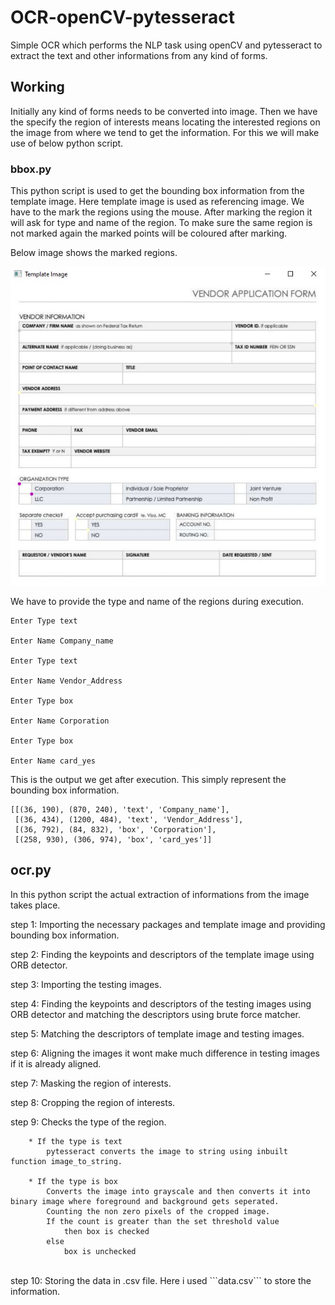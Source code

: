 # OCR-openCV-pytesseract
Simple OCR which performs the NLP task using openCV and pytesseract to extract the text and other informations from any kind of forms.

## Working
Initially any kind of forms needs to be converted into image. Then we have the specify the region of interests means locating the interested regions on the image from where we tend to get the information. For this we will make use of below python script.

### bbox.py
This python script is used to get the bounding box information from the template image. Here template image is used as referencing image. We have to the mark the regions using the mouse. After marking the region it will ask for type and name of the region. To make sure the same region is not marked again the marked points will be coloured after marking.

Below image shows the marked regions.

<img src="images/box.jpg" width = 600>

We have to provide the type and name of the regions during execution.

```
Enter Type text

Enter Name Company_name

Enter Type text

Enter Name Vendor_Address

Enter Type box

Enter Name Corporation

Enter Type box

Enter Name card_yes
```

This is the output we get after execution. This simply represent the bounding box information.

```
[[(36, 190), (870, 240), 'text', 'Company_name'],
 [(36, 434), (1200, 484), 'text', 'Vendor_Address'],
 [(36, 792), (84, 832), 'box', 'Corporation'],
 [(258, 930), (306, 974), 'box', 'card_yes']]
```
## ocr.py

In this python script the actual extraction of informations from the image takes place.

step 1: Importing the necessary packages and template image and providing bounding box information.

step 2: Finding the keypoints and descriptors of the template image using ORB detector.

step 3: Importing the testing images.

step 4: Finding the keypoints and descriptors of the testing images using ORB detector and matching the descriptors using brute force matcher.

step 5: Matching the descriptors of template image and testing images.

step 6: Aligning the images it wont make much difference in testing images if it is already aligned.

step 7: Masking the region of interests.

step 8: Cropping the region of interests.

step 9: Checks the type of the region. <br>
        
        * If the type is text
            pytesseract converts the image to string using inbuilt function image_to_string.
            
        * If the type is box
            Converts the image into grayscale and then converts it into binary image where foreground and background gets seperated.
            Counting the non zero pixels of the cropped image.
            If the count is greater than the set threshold value
                then box is checked
            else
                box is unchecked
              
<br>
step 10: Storing the data in .csv file. Here i used  
```data.csv```
to store the information.

